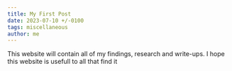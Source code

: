 ```yaml
---
title: My First Post
date: 2023-07-10 +/-0100
tags: miscellaneous
author: me
---
```


This website will contain all of my findings, research and write-ups.
I hope this website is usefull to all that find it
